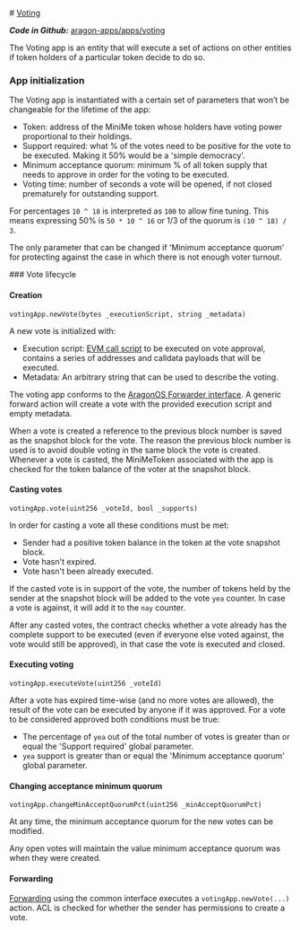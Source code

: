 # [Voting](https://github.com/aragon/aragon-apps/tree/master/apps/voting)

_**Code in Github:**_ [aragon-apps/apps/voting](https://github.com/aragon/aragon-apps/tree/master/apps/voting)

The Voting app is an entity that will execute a set of actions on other entities if token holders of a particular token decide to do so.

### App initialization

The Voting app is instantiated with a certain set of parameters that won’t be changeable for the lifetime of the app:

- Token: address of the MiniMe token whose holders have voting power proportional to their holdings.
- Support required: what % of the votes need to be positive for the vote to be executed. Making it 50% would be a 'simple democracy'.
- Minimum acceptance quorum: minimum % of all token supply that needs to approve in order for the voting to be executed.
- Voting time: number of seconds a vote will be opened, if not closed prematurely for outstanding support.

For percentages `10 ^ 18` is interpreted as `100` to allow fine tuning. This means expressing 50% is `50 * 10 ^ 16` or 1/3 of the quorum is `(10 ^ 18) / 3`.

The only parameter that can be changed if 'Minimum acceptance quorum' for protecting against the case in which there is not enough voter turnout.

### Vote lifecycle

#### Creation
```
votingApp.newVote(bytes _executionScript, string _metadata)
```

A new vote is initialized with:

- Execution script: [EVM call script](../AragonOS/#evm-call-script) to be executed on vote approval, contains a series of addresses and calldata payloads that will be executed.
- Metadata: An arbitrary string that can be used to describe the voting.

The voting app conforms to the [AragonOS Forwarder interface](../AragonOS/#forwarders). A generic forward action will create a vote with the provided execution script and empty metadata.

When a vote is created a reference to the previous block number is saved as the snapshot block for the vote. The reason the previous block number is used is to avoid double voting in the same block the vote is created. Whenever a vote is casted, the MiniMeToken associated with the app is checked for the token balance of the voter at the snapshot block.

#### Casting votes
```
votingApp.vote(uint256 _voteId, bool _supports)
```

In order for casting a vote all these conditions must be met:

- Sender had a positive token balance in the token at the vote snapshot block.
- Vote hasn't expired.
- Vote hasn't been already executed.

If the casted vote is in support of the vote, the number of tokens held by the sender at the snapshot block will be added to the vote `yea` counter. In case a vote is against, it will add it to the `nay` counter.

After any casted votes, the contract checks whether a vote already has the complete support to be executed (even if everyone else voted against, the vote would still be approved), in that case the vote is executed and closed.


#### Executing voting
```
votingApp.executeVote(uint256 _voteId)
```

After a vote has expired time-wise (and no more votes are allowed), the result of the vote can be executed by anyone if it was approved. For a vote to be considered approved both conditions must be true:

- The percentage of `yea` out of the total number of votes is greater than or equal the 'Support required' global parameter.
- `yea` support is greater than or equal the 'Minimum acceptance quorum' global parameter.

#### Changing acceptance minimum quorum
```
votingApp.changeMinAcceptQuorumPct(uint256 _minAcceptQuorumPct)
```

At any time, the minimum acceptance quorum for the new votes can be modified.

Any open votes will maintain the value minimum acceptance quorum was when they were created.

#### Forwarding

[Forwarding](../AragonOS/#forwarders) using the common interface executes a `votingApp.newVote(...)` action. ACL is checked for whether the sender has permissions to create a vote.
